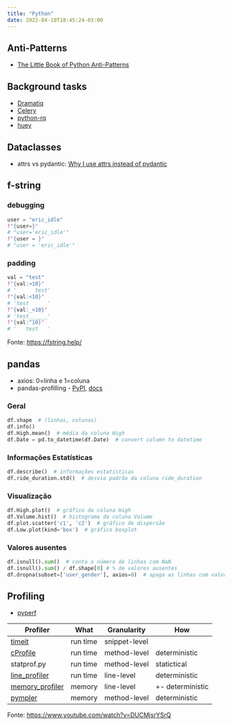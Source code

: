 ```yaml
---
title: "Python"
date: 2022-04-10T18:45:24-03:00
---
```



## Anti-Patterns
- [The Little Book of Python Anti-Patterns](https://docs.quantifiedcode.com/python-anti-patterns/)


## Background tasks
- [Dramatiq](https://dramatiq.io/)
- [Celery](https://github.com/celery/celery)
- [python-rq](https://python-rq.org/)
- [huey](https://github.com/coleifer/huey)


## Dataclasses
- attrs vs pydantic: [Why I use attrs instead of pydantic](https://threeofwands.com/why-i-use-attrs-instead-of-pydantic/)


## f-string

### debugging
```python
user = "eric_idle"
f"{user=}"
# "user='eric_idle'"
f"{user = }"
# "user = 'eric_idle'"
```

### padding

```python
val = "test"
f"{val:>10}"
# '      test'
f"{val:<10}"
# 'test      '
f"{val:_<10}"
# 'test______'
f"{val:^10}"
# '   test   '
```

Fonte: https://fstring.help/

## pandas

- axios: 0=linha e 1=coluna
- pandas-profilling - [PyPI](https://pypi.org/project/pandas-profiling/), [docs](https://pandas-profiling.ydata.ai/docs/master/index.html)

### Geral

```python
df.shape  # (linhas, colunas)
df.info()
df.High.mean()  # média da coluna High
df.Date = pd.to_datetime(df.Date)  # convert column to datetime
```


### Informações Estatísticas

```python
df.describe()  # informações estatísticas
df.ride_duration.std()  # desvio padrão da coluna ride_duration
```


### Visualização

```python
df.High.plot()  # gráfico da coluna High
df.Volume.hist()  # histograma da coluna Volume
df.plot.scatter('c1', 'c2')  # gráfico de dispersão
df.Low.plot(kind='box')  # gráfico boxplot
```

### Valores ausentes

```python
df.isnull().sum()  # conta o número de linhas com NaN
df.isnull().sum() / df.shape[0] # % de valores ausentes
df.dropna(subset=['user_gender'], axios=0)  # apaga as linhas com valor NaNs da coluna user_gender
```


## Profiling
- [pyperf](https://github.com/psf/pyperf)

| Profiler | What | Granularity | How |
| --- | --- | --- | --- |
| [timeit](https://docs.python.org/3/library/timeit.html) | run time | snippet-level |  |
| [cProfile](https://docs.python.org/3/library/profile.html#module-cProfile) | run time | method-level | deterministic |
| statprof.py | run time | method-level | statictical |
| [line_profiler](https://github.com/pyutils/line_profiler) | run time | line-level | deterministic |
| [memory_profiler](https://github.com/pythonprofilers/memory_profiler) | memory | line-level | +- deterministic |
| [pympler](https://github.com/pympler/pympler) | memory | method-level | deterministic |

Fonte: https://www.youtube.com/watch?v=DUCMjsrYSrQ
